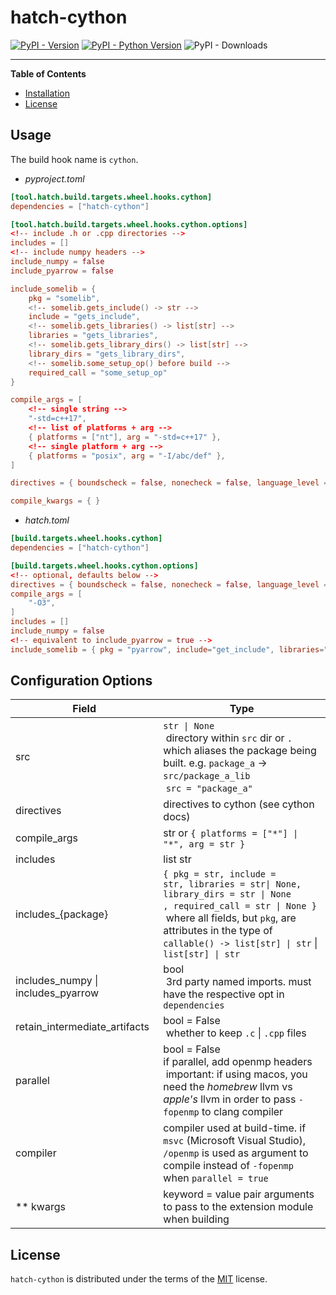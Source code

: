 # hatch-cython

[![PyPI - Version](https://img.shields.io/pypi/v/hatch-cython.svg)](https://pypi.org/project/hatch-cython)
[![PyPI - Python Version](https://img.shields.io/pypi/pyversions/hatch-cython.svg)](https://pypi.org/project/hatch-cython)
![PyPI - Downloads](https://img.shields.io/pypi/dw/hatch-cython)

---

**Table of Contents**

- [Installation](#installation)
- [License](#license)

## Usage

The build hook name is `cython`.

- _pyproject.toml_

```toml
[tool.hatch.build.targets.wheel.hooks.cython]
dependencies = ["hatch-cython"]

[tool.hatch.build.targets.wheel.hooks.cython.options]
<!-- include .h or .cpp directories -->
includes = []
<!-- include numpy headers -->
include_numpy = false
include_pyarrow = false

include_somelib = {
    pkg = "somelib",
    <!-- somelib.gets_include() -> str -->
    include = "gets_include",
    <!-- somelib.gets_libraries() -> list[str] -->
    libraries = "gets_libraries",
    <!-- somelib.gets_library_dirs() -> list[str] -->
    library_dirs = "gets_library_dirs",
    <!-- somelib.some_setup_op() before build -->
    required_call = "some_setup_op"
}

compile_args = [
    <!-- single string -->
    "-std=c++17",
    <!-- list of platforms + arg -->
    { platforms = ["nt"], arg = "-std=c++17" },
    <!-- single platform + arg -->
    { platforms = "posix", arg = "-I/abc/def" },
]

directives = { boundscheck = false, nonecheck = false, language_level = 3, binding = true }

compile_kwargs = { }
```

- _hatch.toml_

```toml
[build.targets.wheel.hooks.cython]
dependencies = ["hatch-cython"]

[build.targets.wheel.hooks.cython.options]
<!-- optional, defaults below -->
directives = { boundscheck = false, nonecheck = false, language_level = 3, binding = true }
compile_args = [
    "-O3",
]
includes = []
include_numpy = false
<!-- equivalent to include_pyarrow = true -->
include_somelib = { pkg = "pyarrow", include="get_include", libraries="get_libraries", library_dirs="get_library_dirs", required_call="create_library_symlinks" }
```

## Configuration Options

| Field                              | Type                                                                                                                                                                                                                                     |
| ---------------------------------- | ---------------------------------------------------------------------------------------------------------------------------------------------------------------------------------------------------------------------------------------- |
| src                                | `str \| None` <br/> directory within `src` dir or `.`  which aliases the package being built. e.g. `package_a` -> `src/package_a_lib` <br/> `src = "package_a"`                                                                          |
| directives                         | directives to cython (see cython docs)                                                                                                                                                                                                   |
| compile_args                       | str or `{ platforms = ["*"] \| "*", arg = str }`                                                                                                                                                                                         |
| includes                           | list str                                                                                                                                                                                                                                 |
| includes\_{package}                | `{ pkg = str, include = str, libraries = str\| None, library_dirs = str \| None , required_call = str \| None }` <br/> where all fields, but `pkg`, are attributes in the type of `callable() -> list[str] \| str` \| `list[str] \| str` |
| includes_numpy \| includes_pyarrow | bool<br/> 3rd party named imports. must have the respective opt in `dependencies`                                                                                                                                                        |
| retain_intermediate_artifacts      | bool = False <br/> whether to keep `.c` \| `.cpp` files                                                                                                                                                                                  |
| parallel                           | bool = False <br/>if parallel, add openmp headers<br/> important: if using macos, you need the *homebrew* llvm vs *apple's* llvm in order to pass `-fopenmp` to clang compiler                                                           |
| compiler                           | compiler used at build-time. if `msvc` (Microsoft Visual Studio), `/openmp` is used as argument to compile instead of `-fopenmp`  when `parallel = true`                                                                                 |
| \*\* kwargs                        | keyword = value pair arguments to pass to the extension module when building                                                                                                                                                             |

## License

`hatch-cython` is distributed under the terms of the [MIT](https://spdx.org/licenses/MIT.html) license.
